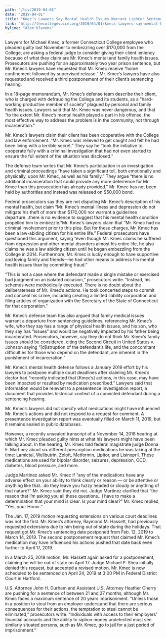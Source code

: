 ```yaml
---
path: "/tcv/2019-04-01"
date: "2019-04-01"
title: "Kmec’s Lawyers Say Mental Health Issues Warrant Lighter Sentence"
link: "http://thecollegevoice.org/2019/04/01/kmecs-lawyers-say-mental-health-issues-warrant-lighter-sentence/"
byline: "Alex Klavens"
---
```


Lawyers for Michael Kmec, a former Connecticut College employee who pleaded guilty last November to embezzling over $170,000 from the College, are asking a federal judge to consider giving their client leniency because of what they claim are Mr. Kmec’s mental and family health issues. Prosecutors are pushing for an approximately two year prison sentence, but Mr. Kmec’s lawyers have requested that Mr. Kmec receive “home confinement followed by supervised release.” Mr. Kmec’s lawyers have also requested and received a third postponement of their client’s sentencing hearing.

In a 18-page memorandum, Mr. Kmec’s defense team describe their client, who is charged with defrauding the College and its students, as a “hard-working productive member of society” plagued by personal and family health issues. Lawyers said that Mr. Kmec was never dangerous, and that “to the extent Mr. Kmec’s mental health played a part in his offense, the most effective way to address the problem is in the community, not through incarceration.”

Mr. Kmec’s lawyers claim their client has been cooperative with the College and law enforcement. “Mr. Kmec was relieved to get caught and felt he had been living with a terrible secret.” They say he “took the initiative to cooperate fully with a criminal investigation that had not even started to ensure the full extent of the situation was disclosed.”

The defense team writes that Mr. Kmec’s participation in an investigation and criminal proceedings “have taken a significant toll, both emotionally and physically, upon Mr. Kmec, as well as his family.” They argue “there is no additional incarceration that could provide any more deterrence for Mr. Kmec than this prosecution has already provided.” Mr. Kmec has not been held by authorities and instead was released on $50,000 bond.

Federal prosecutors say they are not disputing Mr. Kmec’s description of his mental health, but claim “Mr. Kmec’s mental illness and depression do not mitigate his theft of more than $170,000 nor warrant a guidelines departure…there is no evidence to suggest that his mental health condition propelled him to embezzle.”Mr. Kmec’s lawyers claim that “Mr. Kmec had no criminal involvement prior to this plea. But for these charges, Mr. Kmec has been a law-abiding citizen for his entire life.” Federal prosecutors have questioned this argument, saying “even though Mr. Kmec claims he suffered from depression and other mental disorders almost his entire life, he also claims he was a law abiding citizen until he began embezzling from the College in 2014. Furthermore, Mr. Kmec is lucky enough to have supportive and loving family and friends—he had other means to address his mental health issues than by committing fraud.”

“This is not a case where the defendant made a single mistake or exercised bad judgment on an isolated occasion,” prosecutors write. “Instead, his schemes were methodically executed. There is no doubt about the deliberateness of Mr. Kmec’s actions. He took concerted steps to commit and conceal his crime, including creating a limited liability corporation and filing articles of organization with the Secretary of the State of Connecticut for that corporation.”

Mr. Kmec’s defense team has also argued that family medical issues warrant a departure from sentencing guidelines, referencing Mr. Kmec’s wife, who they say has a range of physical health issues, and his son, who they say has “issues” and would be negatively impacted by his father being incarcerated. Prosecutors, however, say they do not think Mr. Kmec’s family issues should be considered, citing the Second Circuit in United States v. Johnson saying “[d]istruption of the defendant’s life, and the concomitant difficulties for those who depend on the defendant, are inherent in the punishment of incarceration.”

Mr. Kmec’s mental health defense follows a January 2019 effort by his lawyers to postpone multiple court deadlines after claiming Mr. Kmec’s doctor had “recently indicated that [Kmec’s] actions, in this case, may have been impacted or resulted by medication prescribed.” Lawyers said that information would be relevant to a presentence investigation report, a document that provides historical context of a convicted defendant during a sentencing hearing.

Mr. Kmec’s lawyers did not specify what medications might have influenced Mr. Kmec’s actions and did not respond to a request for comment. A presentence investigation report was eventually filled on March 11, 2019, but it remains sealed in public databases.

However, a recently unsealed transcript of a November 14, 2018 hearing at which Mr. Kmec pleaded guilty hints at what his lawyers might have been talking about. In the hearing, Mr. Kmec told federal magistrate judge Donna F. Martinez about six different prescription medications he was taking at the time: Lamictal, Wellbutrin, Zoloft, Metformin, Lipitor, and Lisinopril. These medications are used for bipolar disorder, seizures, depression, OCD, diabetes, blood pressure, and more.      

Judge Martinez asked Mr. Kmec if “any of the medications have any adverse effect on your ability to think clearly or reason — or be attentive or anything like that…do they leave you fuzzy headed or cloudy or anything of that nature?” Mr. Kmec said they did not. Judge Martinez clarified that “the reason that I’m asking you all these questions…I have to make a determination that your mind is clear. Is your mind clear?” Mr. Kmec replied, “Yes, your Honor.”

The Jan. 17, 2019 motion requesting extensions on various court deadlines was not the first. Mr. Kmec’s attorney, Raymond M. Hassett, had previously requested extensions due to him being out of state during the holidays. That request got Mr. Kmec’s sentencing date postponed from Feb. 12, 2019 to March 14, 2019. The second postponement request that claimed Mr. Kmec’s medication may have influenced his actions pushed that date back even further to April 17, 2019.

In a March 25, 2019 motion, Mr. Hassett again asked for a postponement, claiming he will be out of state on April 17. Judge Michael P. Shea initially denied this request, but accepted a revised motion. Mr. Kmec is now scheduled to be sentenced on April 24, 2019 at 3:00 PM in Federal District Court in Hartford.

U.S. Attorney John H. Durham and Assistant U.S. Attorney Heather Cherry are pushing for a sentence of between 21 and 27 months, although Mr. Kmec faces a maximum sentence of 20 years imprisonment. “Unless those in a position to steal from an employer understand that there are serious consequences for their actions, the temptation to steal cannot be eliminated,” prosecutors write. “Individuals with access to their employers’ financial accounts and the ability to siphon money undetected must see similarly situated persons, such as Mr. Kmec, go to jail for a just period of imprisonment.” 
